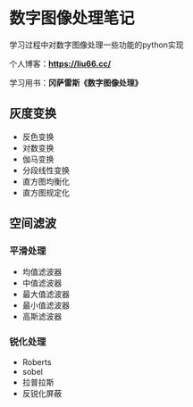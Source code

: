 # 数字图像处理笔记

学习过程中对数字图像处理一些功能的python实现

个人博客：**https://liu66.cc/**

学习用书：**冈萨雷斯《数字图像处理》**
## 灰度变换
- 反色变换
- 对数变换
- 伽马变换
- 分段线性变换
- 直方图均衡化
- 直方图规定化
## 空间滤波
### 平滑处理
- 均值滤波器
- 中值滤波器
- 最大值滤波器
- 最小值滤波器
- 高斯滤波器
### 锐化处理
- Roberts
- sobel
- 拉普拉斯
- 反锐化屏蔽
